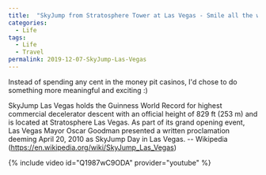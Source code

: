 ```yaml
---
title:  "SkyJump from Stratosphere Tower at Las Vegas - Smile all the way down"
categories: 
  - Life
tags:
  - Life 
  - Travel
permalink: 2019-12-07-SkyJump-Las-Vegas
---
```


Instead of spending any cent in the money pit casinos, I'd chose to do something more meaningful and exciting :)

>
SkyJump Las Vegas holds the Guinness World Record for highest commercial decelerator descent with an official height of 829 ft (253 m) and is located at Stratosphere Las Vegas. As part of its grand opening event, Las Vegas Mayor Oscar Goodman presented a written proclamation deeming April 20, 2010 as SkyJump Day in Las Vegas.
  -- Wikipedia (https://en.wikipedia.org/wiki/SkyJump_Las_Vegas)

{% include video id="Q1987wC9ODA" provider="youtube" %}

